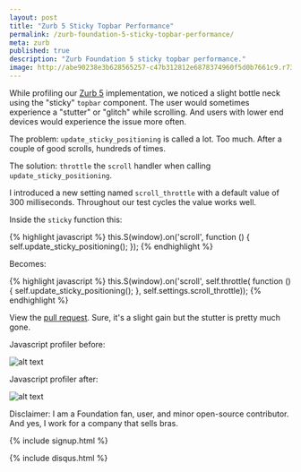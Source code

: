 ```yaml
---
layout: post
title: "Zurb 5 Sticky Topbar Performance"
permalink: /zurb-foundation-5-sticky-topbar-performance/
meta: zurb
published: true
description: "Zurb Foundation 5 sticky topbar performance."
image: http://abe90238e3b628565257-c47b312812e6878374960f5d0b7661c9.r73.cf1.rackcdn.com/zurb-6.png
---
```

While profiling our [Zurb 5](http://foundation.zurb.com/sites/docs/v/5.5.3/) implementation, we noticed a slight bottle neck using the "sticky" `topbar` component.  The user would sometimes experience a "stutter" or "glitch" while scrolling.  And users with lower end devices would experience the issue more often.

The problem: `update_sticky_positioning` is called a lot. Too much.  After a couple of good scrolls, hundreds of times.

The solution: `throttle` the `scroll` handler when calling `update_sticky_positioning`.

I introduced a new setting named `scroll_throttle` with a default value of 300 milliseconds. Throughout our test cycles the value works well.  

Inside the `sticky` function this:

{% highlight javascript %}
this.S(window).on('scroll', function () { self.update_sticky_positioning(); });
{% endhighlight %}

Becomes:

{% highlight javascript %}
this.S(window).on('scroll', self.throttle( function () {
        self.update_sticky_positioning();
      }, self.settings.scroll_throttle));
{% endhighlight %}

View the [pull request](https://github.com/zurb/foundation-sites/pull/8884/files).  Sure, it's a slight gain but the stutter is pretty much gone.

Javascript profiler before:

![alt text](https://cloud.githubusercontent.com/assets/156634/15751986/2d2c124c-28ba-11e6-8ecb-c781ea6fa410.PNG
 "Zurb 5 Tobar Profiled Before")

Javascript profiler after:

![alt text](https://cloud.githubusercontent.com/assets/156634/15751989/30daf980-28ba-11e6-9328-f189d395c489.PNG
 "Zurb 5 Tobar Profiled Before")

Disclaimer: I am a Foundation fan, user, and minor open-source contributor.  And yes, I work for a company that sells bras.

{% include signup.html %}

{% include disqus.html %}
